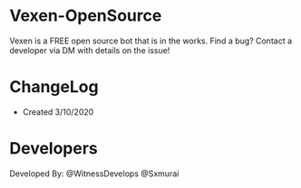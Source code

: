 # Vexen-OpenSource
 Vexen is a FREE open source bot that is in the works.
 Find a bug? Contact a developer via DM with details on the issue!
 
 # ChangeLog
- Created 3/10/2020

# Developers
Developed By:
@WitnessDevelops
@Sxmurai
